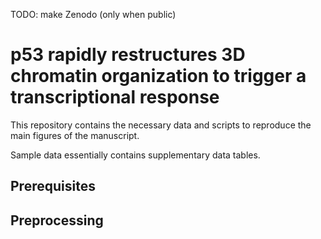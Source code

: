 TODO: make Zenodo (only when public)

# p53 rapidly restructures 3D chromatin organization to trigger a transcriptional response

This repository contains the necessary data and scripts to reproduce the main figures of the  manuscript.

Sample data essentially contains supplementary data tables.

## Prerequisites

## Preprocessing

